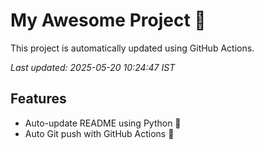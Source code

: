 # My Awesome Project 🚀

This project is automatically updated using GitHub Actions.

_Last updated: 2025-05-20 10:24:47 IST_

## Features
- Auto-update README using Python 🐍
- Auto Git push with GitHub Actions 🤖
